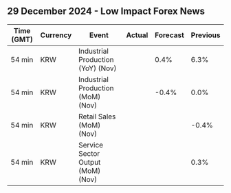 ## 29 December 2024 - Low Impact Forex News

| Time (GMT) | Currency | Event | Actual | Forecast | Previous |
|------|----------|-------|--------|----------|----------|
| 54 min | KRW | Industrial Production (YoY) (Nov) |  | 0.4% | 6.3% |
| 54 min | KRW | Industrial Production (MoM) (Nov) |  | -0.4% | 0.0% |
| 54 min | KRW | Retail Sales (MoM) (Nov) |  |  | -0.4% |
| 54 min | KRW | Service Sector Output (MoM) (Nov) |  |  | 0.3% |
